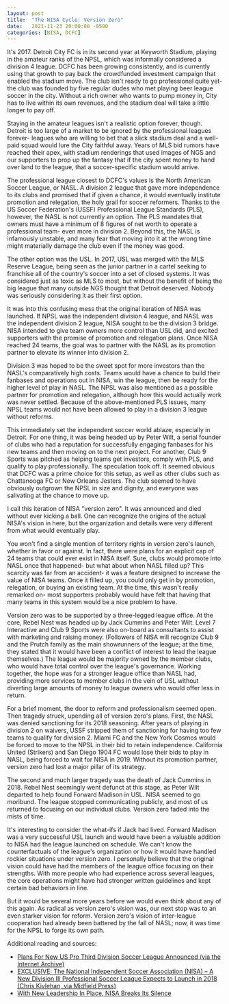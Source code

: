 ```yaml
---
layout: post
title:  "The NISA Cycle: Version Zero"
date:   2021-11-23 20:00:00 -0500
categories: [NISA, DCFC]
---
```


It's 2017. 
Detroit City FC is in its second year at Keyworth Stadium, playing in the amateur ranks of the NPSL, which was informally considered a division 4 league.
DCFC has been growing consistently, and is currently using that growth to pay back the crowdfunded investment campaign that enabled the stadium move.
The club isn't ready to go professional quite yet- the club was founded by five regular dudes who met playing beer league soccer in the city. 
Without a rich owner who wants to pump money in, City has to live within its own revenues, and the stadium deal will take a little longer to pay off.

Staying in the amateur leagues isn't a realistic option forever, though.
Detroit is too large of a market to be ignored by the professional leagues forever- leagues who are willing to bet that a slick stadium deal and a well-paid squad would lure the City faithful away.
Years of MLS bid rumors have reached their apex, with stadium renderings that used images of NGS and our supporters to prop up the fantasy that if the city spent money to hand over land to the league, that a soccer-specific stadium would arrive.

The professional league closest to DCFC's values is the North American Soccer League, or NASL.
A division 2 league that gave more independence to its clubs and promised that if given a chance, it would eventually institute promotion and relegation, the holy grail for soccer reformers.
Thanks to the US Soccer Federation's (USSF) Professional League Standards (PLS), however, the NASL is not currently an option.
The PLS mandates that owners must have a minimum of 8 figures of net worth to operate a professional team- even more in division 2.
Beyond this, the NASL is infamously unstable, and many fear that moving into it at the wrong time might materially damage the club even if the money was good.

The other option was the USL. 
In 2017, USL was merged with the MLS Reserve League, being seen as the junior partner in a cartel seeking to franchise all of the country's soccer into a set of closed systems.
It was considered just as toxic as MLS to most, but without the benefit of being the big league that many outside NGS thought that Detroit deserved.
Nobody was seriously considering it as their first option.

It was into this confusing mess that the original iteration of NISA was launched.
If NPSL was the independent division 4 league, and NASL was the independent division 2 league, NISA sought to be the division 3 bridge.
NISA intended to give team owners more control than USL did, and excited supporters with the promise of promotion and relegation plans.
Once NISA reached 24 teams, the goal was to partner with the NASL as its promotion partner to elevate its winner into division 2.

Division 3 was hoped to be the sweet spot for more investors than the NASL's comparatively high costs.
Teams would have a chance to build their fanbases and operations out in NISA, win the league, then be ready for the higher level of play in NASL.
The NPSL was also mentioned as a possible partner for promotion and relegation, although how this would actually work was never settled.
Because of the above-mentioned PLS issues, many NPSL teams would not have been allowed to play in a division 3 league without reforms.

This immediately set the independent soccer world ablaze, especially in Detroit.
For one thing, it was being headed up by Peter Wilt, a serial founder of clubs who had a reputation for successfully engaging fanbases for his new teams and then moving on to the next project.
For another, Club 9 Sports was pitched as helping teams get investors, comply with PLS, and qualify to play professionally.
The speculation took off.
It seemed obvious that DCFC was a prime choice for this setup, as well as other clubs such as Chattanooga FC or New Orleans Jesters.
The club seemed to have obviously outgrown the NPSL in size and dignity, and everyone was salivating at the chance to move up.

I call this iteration of NISA "version zero".
It was announced and died without ever kicking a ball. 
One can recognize the origins of the actual NISA's vision in here, but the organization and details were very different from what would eventually play.

You won't find a single mention of territory rights in version zero's launch, whether in favor or against.
In fact, there were plans for an explicit cap of 24 teams that could ever exist in NISA itself.
Sure, clubs would promote into NASL once that happened- but what about when NASL filled up?
This scarcity was far from an accident- it was a feature designed to increase the value of NISA teams.
Once it filled up, you could only get in by promotion, relegation, or buying an existing team.
At the time, this wasn't really remarked on- most supporters probably would have felt that having that many teams in this system would be a nice problem to have.

Version zero was to be supported by a three-legged league office.
At the core, Rebel Nest was headed up by Jack Cummins and Peter Wilt.
Level 7 Interactive and Club 9 Sports were also on-board as consultants to assist with marketing and raising money.
(Followers of NISA will recognize Club 9 and the Prutch family as the main showrunners of the league; at the time, they stated that it would have been a conflict of interest to lead the league themselves.)
The league would be majority owned by the member clubs, who would have total control over the league's governance.
Working together, the hope was for a stronger league office than NASL had, providing more services to member clubs in the vein of USL without diverting large amounts of money to league owners who would offer less in return.

For a brief moment, the door to reform and professionalism seemed open.
Then tragedy struck, upending all of version zero's plans.
First, the NASL was denied sanctioning for its 2018 seasoning.
After years of playing in division 2 on waivers, USSF stripped them of sanctioning for having too few teams to qualify for division 2.
Miami FC and the New York Cosmos would be forced to move to the NPSL in their bid to retain independence.
California United (Strikers) and San Diego 1904 FC would lose their bids to play in NASL, being forced to wait for NISA in 2019.
Without its promotion partner, version zero had lost a major pillar of its strategy.

The second and much larger tragedy was the death of Jack Cummins in 2018.
Rebel Nest seemingly went defunct at this stage, as Peter Wilt departed to help found Forward Madison in USL.
NISA seemed to go moribund. 
The league stopped communicating publicly, and most of us returned to focusing on our individual clubs.
Version zero faded into the mists of time.

It's interesting to consider the what-ifs if Jack had lived.
Forward Madison was a very successful USL launch and would have been a valuable addition to NISA had the league launched on schedule.
We can't know the counterfactuals of the league's organization or how it would have handled rockier situations under version zero.
I personally believe that the original vision could have had the members of the league office focusing on their strengths.
With more people who had experience across several leagues, the core operations might have had stronger written guidelines and kept certain bad behaviors in line.

But it would be several more years before we would even think about any of this again.
As radical as version zero's vision was, our next stop was to an even starker vision for reform.
Version zero's vision of inter-league cooperation had already been battered by the fall of NASL; now, it was time for the NPSL to forge its own path.

Additional reading and sources:
* [Plans For New US Pro Third Division Soccer League Announced (via the Internet Archive)](http://web.archive.org/web/20170817083434/http://www.nisaofficial.com/2017/06/06/plans-for-new-us-pro-third-division-soccer-league-announced/)
* [EXCLUSIVE: The National Independent Soccer Association (NISA) – A New Division III Professional Soccer League Expects to Launch in 2018 (Chris Kivlehan, via Midfield Press)](http://midfieldpress.com/2017/06/06/exclusive-the-national-independent-soccer-association-nisa-a-new-division-iii-professional-soccer-league-expects-to-launch-in-2018/)
* [With New Leadership In Place, NISA Breaks Its Silence](https://www.nisaofficial.com/news/2019/05/28/with-new-leadership-in-place-nisa-breaks-its-silence)